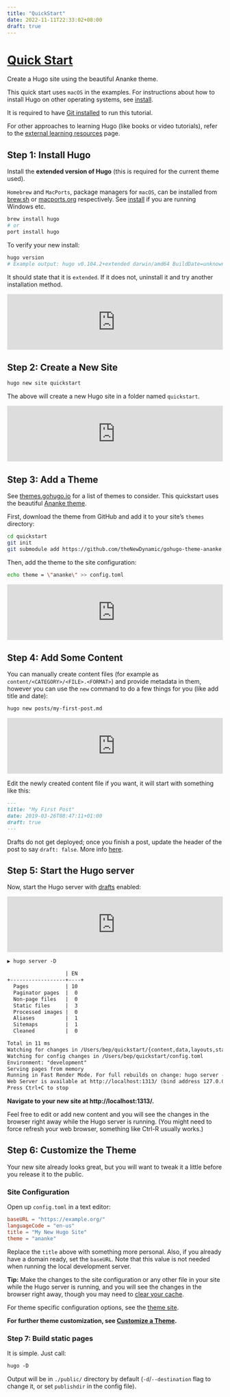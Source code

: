 ```yaml
---
title: "QuickStart"
date: 2022-11-11T22:33:02+08:00
draft: true
---
```


# [Quick Start](https://gohugo.io/getting-started/quick-start/)

Create a Hugo site using the beautiful Ananke theme.



This quick start uses `macOS` in the examples. For instructions about how to install Hugo on other operating systems, see [install](https://gohugo.io/installation/).

It is required to have [Git installed](https://git-scm.com/downloads) to run this tutorial.

For other approaches to learning Hugo (like books or video tutorials), refer to the [external learning resources](https://gohugo.io/getting-started/external-learning-resources/) page.

<!--more-->

## Step 1: Install Hugo 

Install the **extended version of Hugo** (this is required for the current theme used).



`Homebrew` and `MacPorts`, package managers for `macOS`, can be installed from [brew.sh](https://brew.sh/) or [macports.org](https://www.macports.org/) respectively. See [install](https://gohugo.io/installation/) if you are running Windows etc.

```bash
brew install hugo
# or
port install hugo
```

To verify your new install:

```bash
hugo version
# Example output: hugo v0.104.2+extended darwin/amd64 BuildDate=unknown
```

It should state that it is `extended`. If it does not, uninstall it and try another installation method.

<iframe src="https://asciinema.org/a/ItACREbFgvJ0HjnSNeTknxWy9/iframe?rows=10" id="asciicast-iframe-ItACREbFgvJ0HjnSNeTknxWy9" name="asciicast-iframe-ItACREbFgvJ0HjnSNeTknxWy9" scrolling="no" allowfullscreen="true" style="overflow: hidden; margin: 0px; border: 0px none; display: inline-block; width: 100%; float: none; visibility: visible; height: 130px;"></iframe>

## Step 2: Create a New Site 

```bash
hugo new site quickstart
```

The above will create a new Hugo site in a folder named `quickstart`.

<iframe src="https://asciinema.org/a/3mf1JGaN0AX0Z7j5kLGl3hSh8/iframe?rows=10" id="asciicast-iframe-3mf1JGaN0AX0Z7j5kLGl3hSh8" name="asciicast-iframe-3mf1JGaN0AX0Z7j5kLGl3hSh8" scrolling="no" allowfullscreen="true" style="overflow: hidden; margin: 0px; border: 0px none; display: inline-block; width: 100%; float: none; visibility: visible; height: 130px;"></iframe>

## Step 3: Add a Theme 

See [themes.gohugo.io](https://themes.gohugo.io/) for a list of themes to consider. This quickstart uses the beautiful [Ananke theme](https://themes.gohugo.io/gohugo-theme-ananke/).

First, download the theme from GitHub and add it to your site’s `themes` directory:

```bash
cd quickstart
git init
git submodule add https://github.com/theNewDynamic/gohugo-theme-ananke.git themes/ananke
```

Then, add the theme to the site configuration:

```bash
echo theme = \"ananke\" >> config.toml
```

<iframe src="https://asciinema.org/a/7naKerRYUGVPj8kiDmdh5k5h9/iframe?rows=10" id="asciicast-iframe-7naKerRYUGVPj8kiDmdh5k5h9" name="asciicast-iframe-7naKerRYUGVPj8kiDmdh5k5h9" scrolling="no" allowfullscreen="true" style="overflow: hidden; margin: 0px; border: 0px none; display: inline-block; width: 100%; float: none; visibility: visible; height: 130px;"></iframe>

## Step 4: Add Some Content 

You can manually create content files (for example as `content/<CATEGORY>/<FILE>.<FORMAT>`) and provide metadata in them, however you can use the `new` command to do a few things for you (like add title and date):

```txt
hugo new posts/my-first-post.md
```

<iframe src="https://asciinema.org/a/eUojYCfRTZvkEiqc52fUsJRBR/iframe?rows=10" id="asciicast-iframe-eUojYCfRTZvkEiqc52fUsJRBR" name="asciicast-iframe-eUojYCfRTZvkEiqc52fUsJRBR" scrolling="no" allowfullscreen="true" style="overflow: hidden; margin: 0px; border: 0px none; display: inline-block; width: 100%; float: none; visibility: visible; height: 130px;"></iframe>

Edit the newly created content file if you want, it will start with something like this:

```md
---
title: "My First Post"
date: 2019-03-26T08:47:11+01:00
draft: true
---
```



Drafts do not get deployed; once you finish a post, update the header of the post to say `draft: false`. More info [here](https://gohugo.io/getting-started/usage/#draft-future-and-expired-content).

## Step 5: Start the Hugo server 

Now, start the Hugo server with [drafts](https://gohugo.io/getting-started/usage/#draft-future-and-expired-content) enabled:

<iframe src="https://asciinema.org/a/BvJBsF6egk9c163bMsObhuNXj/iframe?rows=10" id="asciicast-iframe-BvJBsF6egk9c163bMsObhuNXj" name="asciicast-iframe-BvJBsF6egk9c163bMsObhuNXj" scrolling="no" allowfullscreen="true" style="overflow: hidden; margin: 0px; border: 0px none; display: inline-block; width: 100%; float: none; visibility: visible; height: 130px;"></iframe>

```txt
▶ hugo server -D

                   | EN
+------------------+----+
  Pages            | 10
  Paginator pages  |  0
  Non-page files   |  0
  Static files     |  3
  Processed images |  0
  Aliases          |  1
  Sitemaps         |  1
  Cleaned          |  0

Total in 11 ms
Watching for changes in /Users/bep/quickstart/{content,data,layouts,static,themes}
Watching for config changes in /Users/bep/quickstart/config.toml
Environment: "development"
Serving pages from memory
Running in Fast Render Mode. For full rebuilds on change: hugo server --disableFastRender
Web Server is available at http://localhost:1313/ (bind address 127.0.0.1)
Press Ctrl+C to stop
```

**Navigate to your new site at http://localhost:1313/.**

Feel free to edit or add new content and you will see the changes in the  browser right away while the Hugo server is running. (You might need to  force refresh your web browser, something like Ctrl-R usually works.)

## Step 6: Customize the Theme 

Your new site already looks great, but you will want to tweak it a little before you release it to the public.

### Site Configuration 

Open up `config.toml` in a text editor:

```toml
baseURL = "https://example.org/"
languageCode = "en-us"
title = "My New Hugo Site"
theme = "ananke"
```

Replace the `title` above with something more personal. Also, if you already have a domain ready, set the `baseURL`. Note that this value is not needed when running the local development server.



**Tip:** Make the  changes to the site configuration or any other file in your site while  the Hugo server is running, and you will see the changes in the browser  right away, though you may need to [clear your cache](https://kb.iu.edu/d/ahic).

For theme specific configuration options, see the [theme site](https://github.com/theNewDynamic/gohugo-theme-ananke).

**For further theme customization, see [Customize a Theme](https://gohugo.io/themes/customizing/).**

### Step 7: Build static pages 

It is simple. Just call:

```txt
hugo -D
```

Output will be in `./public/` directory by default (`-d`/`--destination` flag to change it, or set `publishdir` in the config file).
